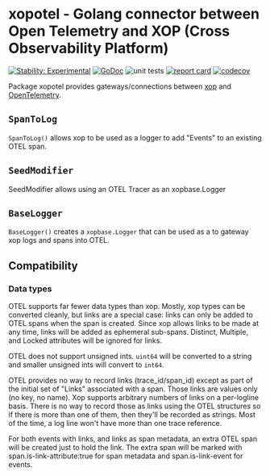 # xopotel - Golang connector between Open Telemetry and XOP (Cross Observability Platform)

[![Stability: Experimental](https://masterminds.github.io/stability/experimental.svg)](https://masterminds.github.io/stability/experimental.html)
[![GoDoc](https://godoc.org/github.com/xoplog/xopotel-go?status.png)](https://pkg.go.dev/github.com/xoplog/xopotel-go)
![unit tests](https://github.com/xoplog/xopotel-go/actions/workflows/go.yml/badge.svg)
[![report card](https://goreportcard.com/badge/github.com/xoplog/xopotel-go)](https://goreportcard.com/report/github.com/xoplog/xopotel-go)
[![codecov](https://codecov.io/gh/xoplog/xop-go/branch/main/graph/badge.svg)](https://codecov.io/gh/xoplog/xopotel-go)

Package xopotel provides gateways/connections between 
[xop](https://github.com/xoplog/xop-go) 
and
[OpenTelemetry](https://opentelemetry.io/).

## 

## `SpanToLog`

`SpanToLog()` allows xop to be used as a logger to add "Events" to an 
existing OTEL span.

## `SeedModifier`

SeedModifier allows using an OTEL Tracer as an xopbase.Logger

## `BaseLogger`

`BaseLogger()` creates a `xopbase.Logger` that can be used as a
to gateway xop logs and spans into OTEL.

## Compatibility

### Data types

OTEL supports far fewer data types than xop.  Mostly, xop types
can be converted cleanly, but links are a special case: links can
only be added to OTEL spans when the span is created.  Since xop
allows links to be made at any time, links will be added as
ephemeral sub-spans.  Distinct, Multiple, and Locked attributes will
be ignored for links.

OTEL does not support unsigned ints. `uint64` will be converted to a
string and smaller unsigned ints will convert to `int64`.

OTEL provides no way to record links (trace_id/span_id) except as part
of the initial set of "Links" associated with a span.  Those links are
values only (no key, no name).  Xop supports arbitrary numbers of links
on a per-logline basis.  There is no way to record those as links using
the OTEL structures so if there is more than one of them, then they'll
be recorded as strings.  Most of the time, a log line won't have more
than one trace reference.

For both events with links, and links as span metadata, an extra OTEL
span will be created just to hold the link.  The extra span will be marked
with span.is-link-attribute:true for span metadata and 
span.is-link-event for events.

